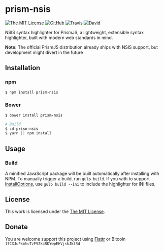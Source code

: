 # prism-nsis

[![The MIT License](https://img.shields.io/badge/license-MIT-orange.svg?style=flat-square)](http://opensource.org/licenses/MIT)
[![GitHub](https://img.shields.io/github/release/idleberg/prismjs-nsis.svg?style=flat-square)](https://github.com/idleberg/prismjs-nsis/releases)
[![Travis](https://img.shields.io/travis/idleberg/prismjs-nsis.svg?style=flat-square)](https://travis-ci.org/idleberg/prismjs-nsis)
[![David](https://img.shields.io/david/dev/idleberg/prismjs-nsis.svg?style=flat-square)](https://david-dm.org/idleberg/prismjs-nsis?type=dev)

NSIS syntax highlighter for PrismJS, a lightweight, extensible syntax highlighter, built with modern web standards in mind.

**Note:** The official PrismJS distribution already ships with NSIS support, but development might divert in the future

## Installation

### npm

```bash
$ npm install prism-nsis
```
### Bower

```bash
$ bower install prism-nsis

# Build
$ cd prism-nsis
$ yarn || npm install
```

## Usage

### Build

A minified JavaScript package will be built automatically after installing with NPM. To manually trigger a build, run `gulp build`. If you with to support [InstallOptions](http://nsis.sourceforge.net/Docs/InstallOptions/Readme.html), use `gulp build --ini` to include the highlighter for INI files.

## License

This work is licensed under the [The MIT License](LICENSE.md).

## Donate

You are welcome support this project using [Flattr](https://flattr.com/submit/auto?user_id=idleberg&url=https://github.com/idleberg/prismjs-nsis) or Bitcoin `17CXJuPsmhuTzFV2k4RKYwpEHVjskJktRd`
